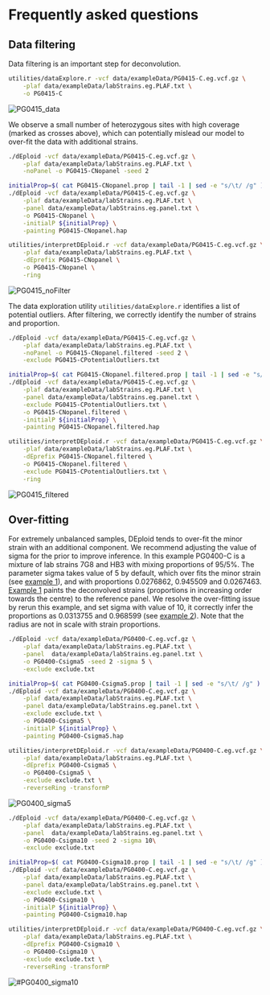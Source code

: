 Frequently asked questions
==========================

Data filtering
--------------
Data filtering is an important step for deconvolution.

```bash
utilities/dataExplore.r -vcf data/exampleData/PG0415-C.eg.vcf.gz \
    -plaf data/exampleData/labStrains.eg.PLAF.txt \
    -o PG0415-C
```

![PG0415_data](_static/PG0415-CaltVsRefAndWSAFvsPLAF.png "PG0415-C data explore")

We observe a small number of heterozygous sites with high coverage (marked as crosses above), which can potentially mislead our model to over-fit the data with additional strains.

```bash
./dEploid -vcf data/exampleData/PG0415-C.eg.vcf.gz \
    -plaf data/exampleData/labStrains.eg.PLAF.txt \
    -noPanel -o PG0415-CNopanel -seed 2

initialProp=$( cat PG0415-CNopanel.prop | tail -1 | sed -e "s/\t/ /g" )
./dEploid -vcf data/exampleData/PG0415-C.eg.vcf.gz \
    -plaf data/exampleData/labStrains.eg.PLAF.txt \
    -panel data/exampleData/labStrains.eg.panel.txt \
    -o PG0415-CNopanel \
    -initialP ${initialProp} \
    -painting PG0415-CNopanel.hap

utilities/interpretDEploid.r -vcf data/exampleData/PG0415-C.eg.vcf.gz \
    -plaf data/exampleData/labStrains.eg.PLAF.txt \
    -dEprefix PG0415-CNopanel \
    -o PG0415-CNopanel \
    -ring

```
![PG0415_noFilter](_static/PG0415-CNopanel.ring.png "PG0415-C deconvolution without filtering")

The data exploration utility `utilities/dataExplore.r` identifies a list of potential outliers. After filtering, we correctly identify the number of strains and proportion.

```bash
./dEploid -vcf data/exampleData/PG0415-C.eg.vcf.gz \
    -plaf data/exampleData/labStrains.eg.PLAF.txt \
    -noPanel -o PG0415-CNopanel.filtered -seed 2 \
    -exclude PG0415-CPotentialOutliers.txt

initialProp=$( cat PG0415-CNopanel.filtered.prop | tail -1 | sed -e "s/\t/ /g" )
./dEploid -vcf data/exampleData/PG0415-C.eg.vcf.gz \
    -plaf data/exampleData/labStrains.eg.PLAF.txt \
    -panel data/exampleData/labStrains.eg.panel.txt \
    -exclude PG0415-CPotentialOutliers.txt \
    -o PG0415-CNopanel.filtered \
    -initialP ${initialProp} \
    -painting PG0415-CNopanel.filtered.hap

utilities/interpretDEploid.r -vcf data/exampleData/PG0415-C.eg.vcf.gz \
    -plaf data/exampleData/labStrains.eg.PLAF.txt \
    -dEprefix PG0415-CNopanel.filtered \
    -o PG0415-CNopanel.filtered \
    -exclude PG0415-CPotentialOutliers.txt \
    -ring
```
![PG0415_filtered](_static/PG0415-CNopanel.filtered.ring.png "PG0415-C deconvolution after filtering")


Over-fitting
------------

For extremely unbalanced samples, DEploid tends to over-fit the minor strain with an additional component. We recommend adjusting the value of sigma for the prior to improve inference. In this example PG0400-C is a mixture of lab strains 7G8 and HB3 with mixing proportions of 95/5%. The parameter sigma takes value of 5 by default, which over fits the minor strain (see [example 1](#PG0400_sigma5)), and with proportions 0.0276862, 0.945509 and 0.0267463. [Example 1](#PG0400_sigma5) paints the deconvolved strains (proportions in increasing order towards the centre) to the reference panel. We resolve the over-fitting issue by rerun this example, and set sigma with value of 10, it correctly infer the proportions as 0.0313755 and 0.968599 (see [example 2](#PG0400_sigma10)). Note that the radius are not in scale with strain proportions.

```bash
./dEploid -vcf data/exampleData/PG0400-C.eg.vcf.gz \
    -plaf data/exampleData/labStrains.eg.PLAF.txt \
    -panel  data/exampleData/labStrains.eg.panel.txt \
    -o PG0400-Csigma5 -seed 2 -sigma 5 \
    -exclude exclude.txt

initialProp=$( cat PG0400-Csigma5.prop | tail -1 | sed -e "s/\t/ /g" )
./dEploid -vcf data/exampleData/PG0400-C.eg.vcf.gz \
    -plaf data/exampleData/labStrains.eg.PLAF.txt \
    -panel data/exampleData/labStrains.eg.panel.txt \
    -exclude exclude.txt \
    -o PG0400-Csigma5 \
    -initialP ${initialProp} \
    -painting PG0400-Csigma5.hap

utilities/interpretDEploid.r -vcf data/exampleData/PG0400-C.eg.vcf.gz \
    -plaf data/exampleData/labStrains.eg.PLAF.txt \
    -dEprefix PG0400-Csigma5 \
    -o PG0400-Csigma5 \
    -exclude exclude.txt \
    -reverseRing -transformP
```
<a name="PG0400_sigma5"></a>
![PG0400_sigma5](_static/PG0400-Csigma5.ring.png "PG0400-C over-fitted")

```bash
./dEploid -vcf data/exampleData/PG0400-C.eg.vcf.gz \
    -plaf data/exampleData/labStrains.eg.PLAF.txt \
    -panel  data/exampleData/labStrains.eg.panel.txt \
    -o PG0400-Csigma10 -seed 2 -sigma 10\
    -exclude exclude.txt

initialProp=$( cat PG0400-Csigma10.prop | tail -1 | sed -e "s/\t/ /g" )
./dEploid -vcf data/exampleData/PG0400-C.eg.vcf.gz \
    -plaf data/exampleData/labStrains.eg.PLAF.txt \
    -panel data/exampleData/labStrains.eg.panel.txt \
    -exclude exclude.txt \
    -o PG0400-Csigma10 \
    -initialP ${initialProp} \
    -painting PG0400-Csigma10.hap

utilities/interpretDEploid.r -vcf data/exampleData/PG0400-C.eg.vcf.gz \
    -plaf data/exampleData/labStrains.eg.PLAF.txt \
    -dEprefix PG0400-Csigma10 \
    -o PG0400-Csigma10 \
    -exclude exclude.txt \
    -reverseRing -transformP
```

<a name="PG0400_sigma10"></a>
![#PG0400_sigma10](_static/PG0400-Csigma10.ring.png "Correct PG0400-C deconvolution")
